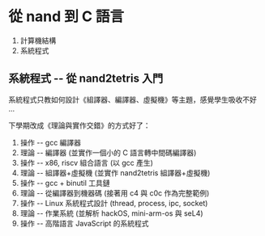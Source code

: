 # 從 nand 到 C 語言

1. 計算機結構
2. 系統程式

## 系統程式 -- 從 nand2tetris 入門

系統程式只教如何設計《組譯器、編譯器、虛擬機》等主題，感覺學生吸收不好 ...

下學期改成《理論與實作交錯》的方式好了：

1. 操作 -- gcc 編譯器
2. 理論 -- 編譯器 (並實作一個小的 C 語言轉中間碼編譯器)
3. 操作 -- x86, riscv 組合語言 (以 gcc 產生)
4. 理論 -- 組譯器+虛擬機 (並實作 nand2tetris 組譯器+虛擬機)
5. 操作 -- gcc + binutil 工具鏈
6. 理論 -- 從編譯器到機器碼 (接著用 c4 與 c0c 作為完整範例) 
7. 操作 -- Linux 系統程式設計 (thread, process, ipc, socket)
8. 理論 -- 作業系統 (並解析 hackOS, mini-arm-os 與 seL4)
9. 操作 -- 高階語言 JavaScript 的系統程式



